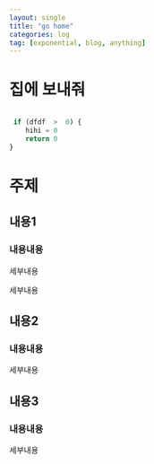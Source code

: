 ```yaml
---
layout: single
title: "go home"
categories: log
tag: [exponential, blog, anything]
---
```





# 집에 보내줘


```python

 if (dfdf  >  0) {
    hihi = 0
    return 0
}

```



# 주제
## 내용1
### 내용내용
세부내용 

세부내용
## 내용2
### 내용내용
세부내용
## 내용3
### 내용내용
세부내용